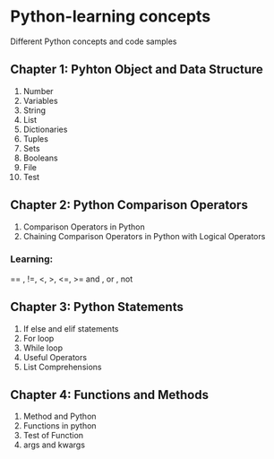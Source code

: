# Python-learning concepts
Different Python concepts and code samples

## Chapter 1: Pyhton Object and Data Structure  

1. Number
2. Variables
3. String
4. List
5. Dictionaries
6. Tuples
7. Sets
8. Booleans
9. File
10. Test

## Chapter 2: Python Comparison Operators

1. Comparison Operators in Python
2. Chaining Comparison Operators in Python with Logical Operators

### Learning:
== , !=, <, >, <=, >= 
and , or , not

## Chapter 3: Python Statements

1. If else and elif statements
2. For loop
3. While loop
4. Useful Operators
5. List Comprehensions
 
## Chapter 4: Functions and Methods

1. Method and Python
2. Functions in python
3. Test of Function
4. args and kwargs 